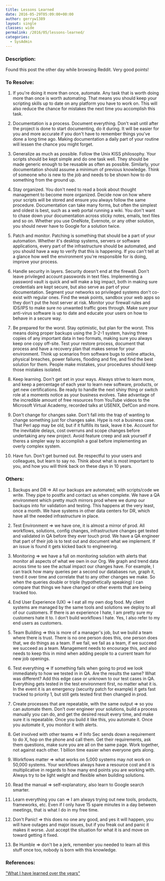 ```yaml
---
title: Lessons Learned
date: 2016-05-29T05:09:00+00:00
author: gerryw1389
layout: single
classes: wide
permalink: /2016/05/lessons-learned/
categories:
  - SysAdmin
---
```

<!--more-->

### Description:

Found this post the other day while browsing Reddit. Very good points!

### To Resolve:

1. If you're doing it more than once, automate. Any task that is worth doing more than once is worth automating. That means you should keep your scripting skills up to date on any platform you have to work on. This will also reduce the chance for mistakes the next time you accomplish this task.

2. Documentation is a process. Document everything. Don't wait until after the project is done to start documenting, do it during. It will be easier for you and more accurate if you don't have to remember things you've done a long time ago. Making documentation a daily part of your routine will lessen the chance you might forget.

3. Generalize as much as possible. Follow the Unix KISS philosophy. Your scripts should be kept simple and do one task well. They should be made generic enough to be reusable as often as possible. Similarly, your documentation should assume a minimum of previous knowledge. Think of someone who is new to the job and needs to be shown how to do something from the ground up.

4. Stay organized. You don't need to read a book about thought management to become more organized. Decide now on how where your scripts will be stored and ensure you always follow the same procedure. Documentation can take many forms, but often the simplest and oldest is best, such as a web portal running a wiki. You don't want to chase down your documentation across sticky notes, emails, text files and so on. Whether you use OneNote, Evernote, or any other solution, you should never have to Google for a solution twice.

5. Patch and monitor. Patching is something that should be a part of your automation. Whether it's desktop systems, servers or software applications, every part of the infrastructure should be automated, and you should have a way to verify that this is happening. If you can't tell at a glance how well the environment you're responsible for is doing, improve your process.

6. Handle security in layers. Security doesn't end at the firewall. Don't leave privileged account passwords in text files. Implementing a password vault is quick and will make a big impact, both in making sure credentials are kept secure, but also serve as part of your documentation. Segment your networks so privileged systems don't co-exist with regular ones. Find the weak points, sandbox your web apps so they don't put the host server at risk. Monitor your firewall rules and IDS/IPS to make sure no unwanted traffic goes through. Make sure your anti-virus software is up to date and educate your users on how to behave in a secure way.

7. Be prepared for the worst. Stay optimistic, but plan for the worst. This means doing proper backups using the 3-2-1 system, having three copies of any important data in two formats, making sure you always keep one copy off-site. Test your restore process, document that process and have a recovery plan that makes sense for your environment. Think up scenarios from software bugs to online attacks, physical breaches, power failures, flooding and fire, and find the best solution for them. People make mistakes, your procedures should keep those mistakes isolated.

8. Keep learning. Don't get set in your ways. Always strive to learn more, and keep a percentage of each year to learn new software, products, or get new certifications. Be ready to handle the next shiny thing or switch role at a moments notice as your business evolves. Take advantage of the incredible amount of free resources from YouTube videos to the Microsoft Virtual Academy, recorded talks at USENIX, DefCon and more.

9. Don't change for changes sake. Don't fall into the trap of wanting to change something just for changes sake. Hype is not a business case. That Perl app may be old, but if it fulfills its task, leave it be. Account for the inevitable delays, cost overruns and scope changes before undertaking any new project. Avoid feature creep and ask yourself if theres a simpler way to accomplish a goal before implementing an overly complex system.

10. Have fun. Don't get burned out. Be respectful to your users and colleagues, but learn to say no. Think about what is most important to you, and how you will think back on these days in 10 years.

### Others:

1. Backups and DR => All our backups are automated; with scripts/code we write. They pipe to postfix and contact us when complete. We have a QA environment which pretty much mirrors prod where we dump our backups into for validation and testing. This happens at the very least, once a month. We have systems in other data centers for DR, which have all the needed infrastructure in place.

2. Test Environment => we have one, it is almost a mirror of prod. All workflows, solutions, config changes, infrastructure changes get tested and validated in QA before they ever touch prod. We have a QA engineer that part of their job is to test out and document what we implement. If an issue is found it gets kicked back to engineering.

3. Monitoring => we have a full on monitoring solution with alerts that monitor all aspects of what we own in our Org. We graph and trend data across time to see the actual impact our changes have. For example, I can track how many queries per a second our databases run, graph it, trend it over time and correlate that to any other changes we make. So when the queries double or triple (hypothetically speaking) I can compare that things we have changed or other events that are being tracked too.

4. End User Experience (UX) => I eat all my own dog food. My client systems are managed by the same tools and solutions we deploy to all of our customers. If there is an experience I hate, I am pretty sure my customers hate it to. I don't build workflows I hate. Yes, I also refer to my end users as customers.

5. Team Building => this is more of a manager's job, but we build a team where there is trust. There is no one person does this, one person does that, we do things as a team. If we fail, we fail as a team, if we succeed we succeed as a team. Management needs to encourage this, and also needs to keep this in mind when adding people to a current team for new job openings.

6. Test everything => If something fails when going to prod we look immediately to how we tested in in QA. Are the results the same? What was different? Add this edge case or unknown to our test cases in QA. Everything gets tested in the test environment first, no matter what it is. In the event it is an emergency (security patch for example) it gets fast tracked to priority 1, but still gets tested first then changed in prod.

7. Create processes that are repeatable, with the same output => so you can automate them. Don't over engineer your solutions, build a process manually you can do, and get the desired result every time, and make sure it is repeatable. Once you build it like this, you automate it. Once you automate it, you monitor it with alerts.

8. Get involved with other teams => if Info Sec sends down a requirement to do X, hop on the phone and call them. Get their requirements, ask them questions, make sure you are all on the same page. Work together, not against each other. 1 billion time easier when everyone gets along.

9. Workflows matter => what works on 5,000 systems may not work on 50,000 systems. Your workflows always have a resource cost and it is multiplicative in regards to how many end points you are working with. Always try to be light weight and flexible when building solutions.

10. Read the manual => self-explanatory, also learn to Google search smarter.

11. Learn everything you can => I am always trying out new tools, products, frameworks, etc. Even if I only have 15 spare minutes in a day between meetings, that is what I do in my free time.

12. Don't Panic! => this does no one any good, and yes it will happen, you will have outages and major issues, but if you freak out and panic it makes it worse. Just accept the situation for what it is and move on toward getting it fixed.

13. Be Humble => don't be a jerk, remember you needed to learn all this stuff once too, nobody is born with this knowledge.

### References:

["What I have learned over the years"](https://www.reddit.com/r/sysadmin/comments/45ctx7/what_i_have_learned_over_the_years/)